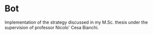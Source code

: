 # Bot
Implementation of the strategy discussed in my M.Sc. thesis under the supervision 
of professor Nicolo' Cesa Bianchi.

